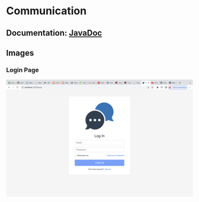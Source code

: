 # Communication

## Documentation: [JavaDoc](https://foltrex.github.io/Coomunication/)

## Images

### Login Page
![Login](https://github.com/Foltrex/Coomunication/blob/gh-pages/assets/Login.png)